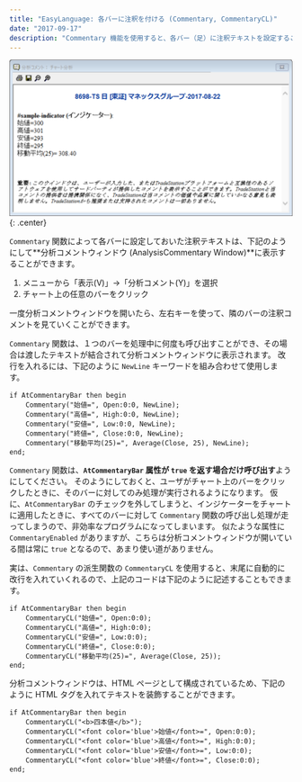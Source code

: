 ```yaml
---
title: "EasyLanguage: 各バーに注釈を付ける (Commentary, CommentaryCL)"
date: "2017-09-17"
description: "Commentary 機能を使用すると、各バー（足）に注釈テキストを設定することができます。"
---
```


![commentary.png](./commentary.png){: .center}

`Commentary` 関数によって各バーに設定しておいた注釈テキストは、下記のようにして**分析コメントウィンドウ (AnalysisCommentary Window)**に表示することができます。

1. メニューから「表示(V)」→「分析コメント(Y)」を選択
2. チャート上の任意のバーをクリック

一度分析コメントウィンドウを開いたら、左右キーを使って、隣のバーの注釈コメントを見ていくことができます。

`Commentary` 関数は、１つのバーを処理中に何度も呼び出すことができ、その場合は渡したテキストが結合されて分析コメントウィンドウに表示されます。
改行を入れるには、下記のように `NewLine` キーワードを組み合わせて使用します。

~~~
if AtCommentaryBar then begin
    Commentary("始値=", Open:0:0, NewLine);
    Commentary("高値=", High:0:0, NewLine);
    Commentary("安値=", Low:0:0, NewLine);
    Commentary("終値=", Close:0:0, NewLine);
    Commentary("移動平均(25)=", Average(Close, 25), NewLine);
end;
~~~

`Commentary` 関数は、**`AtCommentaryBar` 属性が `true` を返す場合だけ呼び出す**ようにしてください。
そのようにしておくと、ユーザがチャート上のバーをクリックしたときに、そのバーに対してのみ処理が実行されるようになります。
仮に、`AtCommentaryBar` のチェックを外してしまうと、インジケーターをチャートに適用したときに、すべてのバーに対して `Commentary` 関数の呼び出し処理が走ってしまうので、非効率なプログラムになってしまいます。
似たような属性に `CommentaryEnabled` がありますが、こちらは分析コメントウィンドウが開いている間は常に `true` となるので、あまり使い道がありません。

実は、`Commentary` の派生関数の `CommentaryCL` を使用すると、末尾に自動的に改行を入れていくれるので、上記のコードは下記のように記述することもできます。

~~~
if AtCommentaryBar then begin
    CommentaryCL("始値=", Open:0:0);
    CommentaryCL("高値=", High:0:0);
    CommentaryCL("安値=", Low:0:0);
    CommentaryCL("終値=", Close:0:0);
    CommentaryCL("移動平均(25)=", Average(Close, 25));
end;
~~~

分析コメントウィンドウは、HTML ページとして構成されているため、下記のように HTML タグを入れてテキストを装飾することができます。

~~~
if AtCommentaryBar then begin
    CommentaryCL("<b>四本値</b>");
    CommentaryCL("<font color='blue'>始値</font>=", Open:0:0);
    CommentaryCL("<font color='blue'>高値</font>=", High:0:0);
    CommentaryCL("<font color='blue'>安値</font>=", Low:0:0);
    CommentaryCL("<font color='blue'>終値</font>=", Close:0:0);
end;
~~~

